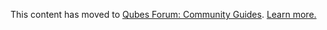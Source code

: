This content has moved to [Qubes Forum: Community Guides](https://forum.qubes-os.org/t/disk-trimming/19054). [Learn more.](https://forum.qubes-os.org/t/announcement-qubes-community-project-has-been-migrated-to-the-forum/20367/)
